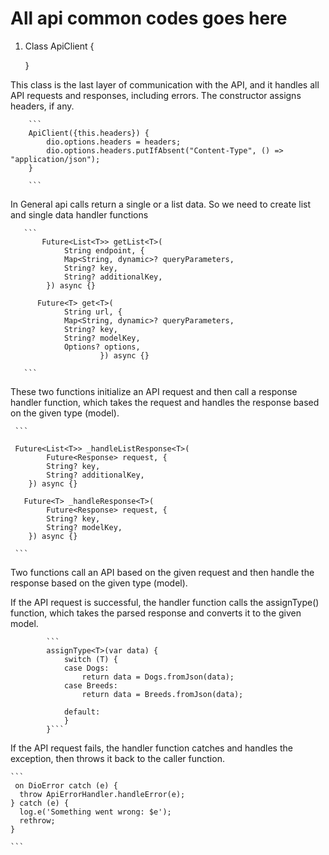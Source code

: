 #  All api common codes goes here 

1. Class ApiClient {

   }

This class is the last layer of communication with the API, and it handles all API requests and responses, including errors. The constructor assigns headers, if any. 

        ```
        ApiClient({this.headers}) {
            dio.options.headers = headers;
            dio.options.headers.putIfAbsent("Content-Type", () => "application/json");
        }

        ```

  In General api calls return a single or a list data. So we need to create list and single data handler functions 
      
       ```
           Future<List<T>> getList<T>(
                String endpoint, {
                Map<String, dynamic>? queryParameters,
                String? key,
                String? additionalKey,
            }) async {}

          Future<T> get<T>(
                String url, {
                Map<String, dynamic>? queryParameters,
                String? key,
                String? modelKey,
                Options? options,
                        }) async {}              

       ```

These two functions initialize an API request and then call a response handler function, which takes the request and handles the response based on the given type (model).

     ```

     Future<List<T>> _handleListResponse<T>(
            Future<Response> request, {
            String? key,
            String? additionalKey,
        }) async {}

       Future<T> _handleResponse<T>(
            Future<Response> request, {
            String? key,
            String? modelKey,
        }) async {}

     ```

Two functions call an API based on the given request and then handle the response based on the given type (model). 

If the API request is successful, the handler function calls the assignType() function, which takes the parsed response and converts it to the given model.

            ```
            assignType<T>(var data) {
                switch (T) {
                case Dogs:
                    return data = Dogs.fromJson(data);
                case Breeds:
                    return data = Breeds.fromJson(data);

                default:
                }
            }```

If the API request fails, the handler function catches and handles the exception, then throws it back to the caller function.

    ```
     on DioError catch (e) {
      throw ApiErrorHandler.handleError(e);
    } catch (e) {
      log.e('Something went wrong: $e');
      rethrow;
    }
    
    ```
                
    
      



